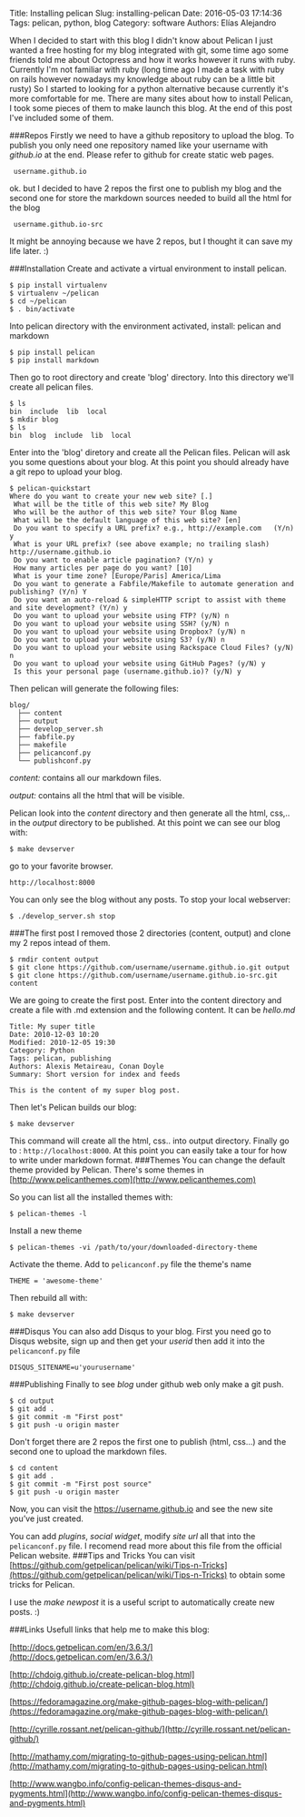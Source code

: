 Title: Installing pelican
Slug: installing-pelican
Date: 2016-05-03 17:14:36
Tags: pelican, python, blog
Category: software
Authors: Elías Alejandro

When I decided to start with this blog I didn't know about Pelican I just wanted a free hosting for my blog
integrated with git, some time ago some friends told me about Octopress and how it works however it runs with
ruby. Currently I'm not familiar with ruby (long time ago I made a task with ruby on rails
however nowadays my knowledge about ruby can be a little bit rusty) So I started to 
looking for a python alternative because currently it's more comfortable for me.
There are many sites about how to install Pelican, I took some pieces of them to make launch this blog.
At the end of this post I've included some of them.


###Repos
Firstly we need to have a github repository to upload the blog. To publish you only need one
repository named like your username with *github.io* at the end. Please refer to github for create static web pages.
```console
 username.github.io
```
ok. but I decided to have 2 repos the first one to publish my blog and the second one for store the
markdown sources needed to build all the html for the blog
```console
 username.github.io-src
```
It might be annoying because we have 2 repos, but I thought it can save my life later. :)

###Installation
Create and activate a virtual environment to install pelican.
```console
$ pip install virtualenv
$ virtualenv ~/pelican
$ cd ~/pelican
$ . bin/activate
```
Into pelican directory with the environment activated, install: pelican and markdown
```console
$ pip install pelican
$ pip install markdown
```
Then go to root directory and create 'blog' directory. Into this directory we'll create
all pelican files.
```console
$ ls
bin  include  lib  local
$ mkdir blog
$ ls
bin  blog  include  lib  local
```
Enter into the 'blog' diretory and create all the Pelican files.
Pelican will ask you some questions about your blog. At this point you should already have a git repo to upload your blog.
```console
$ pelican-quickstart
Where do you want to create your new web site? [.] 
 What will be the title of this web site? My Blog
 Who will be the author of this web site? Your Blog Name
 What will be the default language of this web site? [en] 
 Do you want to specify a URL prefix? e.g., http://example.com   (Y/n) y
 What is your URL prefix? (see above example; no trailing slash) http://username.github.io
 Do you want to enable article pagination? (Y/n) y
 How many articles per page do you want? [10] 
 What is your time zone? [Europe/Paris] America/Lima
 Do you want to generate a Fabfile/Makefile to automate generation and publishing? (Y/n) Y
 Do you want an auto-reload & simpleHTTP script to assist with theme and site development? (Y/n) y
 Do you want to upload your website using FTP? (y/N) n
 Do you want to upload your website using SSH? (y/N) n
 Do you want to upload your website using Dropbox? (y/N) n
 Do you want to upload your website using S3? (y/N) n
 Do you want to upload your website using Rackspace Cloud Files? (y/N) n
 Do you want to upload your website using GitHub Pages? (y/N) y
 Is this your personal page (username.github.io)? (y/N) y
```
Then pelican will generate the following files:
```console
blog/
  ├── content
  ├── output
  ├── develop_server.sh
  ├── fabfile.py
  ├── makefile
  ├── pelicanconf.py       
  └── publishconf.py
```
*content:* contains all our markdown files.

*output:* contains all the html that will be visible.

Pelican look into the *content* directory and then generate all the html, css,..
in the *output* directory to be published. At this point we can see our blog with:
```console
$ make devserver
```
go to your favorite browser. 
```console
http://localhost:8000
```
You can only see the blog without any posts. To stop your local webserver:
```console
$ ./develop_server.sh stop
```
###The first post
I removed those 2 directories (content, output) and clone my 2 repos intead of them.
```console
$ rmdir content output
$ git clone https://github.com/username/username.github.io.git output
$ git clone https://github.com/username/username.github.io-src.git content
```
We are going to create the first post. Enter into the content directory and create
a file with .md extension and the following content. It can be *hello.md*
```console
Title: My super title
Date: 2010-12-03 10:20
Modified: 2010-12-05 19:30
Category: Python
Tags: pelican, publishing
Authors: Alexis Metaireau, Conan Doyle
Summary: Short version for index and feeds

This is the content of my super blog post.
```
Then let's Pelican builds our blog:
```console
$ make devserver
```
This command will create all the html, css.. into output directory.
Finally go to : `http://localhost:8000`. At this point you can easily take a tour
for how to write under markdown format.
###Themes
You can change the default theme provided by Pelican. There's some themes in
[http://www.pelicanthemes.com](http://www.pelicanthemes.com) 

So you can list all the installed themes with:
```console
$ pelican-themes -l
```
Install a new theme
```console
$ pelican-themes -vi /path/to/your/downloaded-directory-theme
```
Activate the theme. Add to `pelicanconf.py` file the theme's name
```console
THEME = 'awesome-theme'
```
Then rebuild all with:
```console
$ make devserver
```
###Disqus
You can also add Disqus to your blog. First you need go to Disqus website, sign up and then get your *userid*
then add it into the `pelicanconf.py` file
```console
DISQUS_SITENAME=u'yourusername'
```
###Publishing
Finally to see *blog* under github web only make a git push. 
```console
$ cd output
$ git add .
$ git commit -m "First post"
$ git push -u origin master
```
Don't forget there are 2 repos the first one to publish (html, css...)
and the second one to upload the markdown files.
```console
$ cd content
$ git add .
$ git commit -m "First post source"
$ git push -u origin master
```
Now, you can visit the https://username.github.io and see the new site you’ve just created.

You can add *plugins*, *social widget*, modify *site url* all that into the `pelicanconf.py` file. 
I recomend read more about this file from the official Pelican website.
###Tips and Tricks
You can visit [https://github.com/getpelican/pelican/wiki/Tips-n-Tricks](https://github.com/getpelican/pelican/wiki/Tips-n-Tricks)
to obtain some tricks for Pelican.

I use the *make newpost* it is a useful script to automatically create new posts. :)


###Links
Usefull links that help me to make this blog:

[http://docs.getpelican.com/en/3.6.3/](http://docs.getpelican.com/en/3.6.3/)

[http://chdoig.github.io/create-pelican-blog.html](http://chdoig.github.io/create-pelican-blog.html)

[https://fedoramagazine.org/make-github-pages-blog-with-pelican/](https://fedoramagazine.org/make-github-pages-blog-with-pelican/)

[http://cyrille.rossant.net/pelican-github/](http://cyrille.rossant.net/pelican-github/)

[http://mathamy.com/migrating-to-github-pages-using-pelican.html](http://mathamy.com/migrating-to-github-pages-using-pelican.html)

[http://www.wangbo.info/config-pelican-themes-disqus-and-pygments.html](http://www.wangbo.info/config-pelican-themes-disqus-and-pygments.html)
